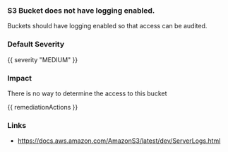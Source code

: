 
### S3 Bucket does not have logging enabled.

Buckets should have logging enabled so that access can be audited.

### Default Severity
{{ severity "MEDIUM" }}

### Impact
There is no way to determine the access to this bucket

<!-- DO NOT CHANGE -->
{{ remediationActions }}

### Links
- https://docs.aws.amazon.com/AmazonS3/latest/dev/ServerLogs.html
        